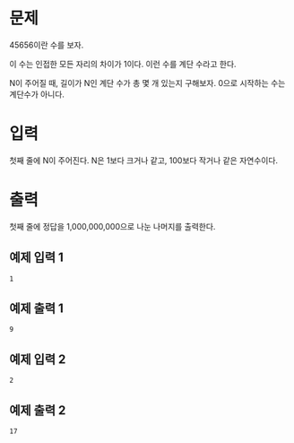 문제
==========
45656이란 수를 보자.

이 수는 인접한 모든 자리의 차이가 1이다. 이런 수를 계단 수라고 한다.

N이 주어질 때, 길이가 N인 계단 수가 총 몇 개 있는지 구해보자. 0으로 시작하는 수는 계단수가 아니다.

입력
==========
첫째 줄에 N이 주어진다. N은 1보다 크거나 같고, 100보다 작거나 같은 자연수이다.

출력
===========
첫째 줄에 정답을 1,000,000,000으로 나눈 나머지를 출력한다.

예제 입력 1 
-----------
```
1
```
예제 출력 1 
--------
```
9
```
예제 입력 2 
---------
```
2
```
예제 출력 2 
---------
```
17
```
